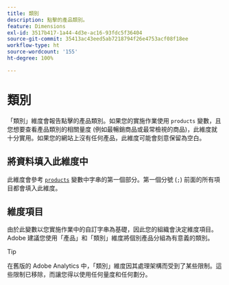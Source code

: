 ```yaml
---
title: 類別
description: 點擊的產品類別。
feature: Dimensions
exl-id: 3517b417-1a44-4d3e-ac16-93fdc5f36404
source-git-commit: 35413ac43eed5ab7218794f26e4753acf08f18ee
workflow-type: ht
source-wordcount: '155'
ht-degree: 100%

---
```


# 類別

「類別」維度會報告點擊的產品類別。如果您的實施作業使用 `products` 變數，且您想要查看產品類別的相關量度 (例如最暢銷商品或最常檢視的商品)，此維度就十分實用。如果您的網站上沒有任何產品，此維度可能會刻意保留為空白。

## 將資料填入此維度中

此維度會參考 [`products`](/help/implement/vars/page-vars/products.md) 變數中字串的第一個部分。第一個分號 (`;`) 前面的所有項目都會填入此維度。

## 維度項目

由於此變數以您實施作業中的自訂字串為基礎，因此您的組織會決定維度項目。Adobe 建議您使用「產品」和「類別」維度將個別產品分組為有意義的類別。

>[!TIP]
>
>在舊版的 Adobe Analytics 中，「類別」維度因其處理架構而受到了某些限制。這些限制已移除，而讓您得以使用任何量度和任何劃分。
